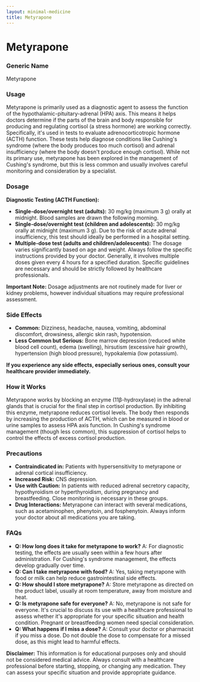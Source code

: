 ```yaml
---
layout: minimal-medicine
title: Metyrapone
---
```


# Metyrapone
### Generic Name
Metyrapone

### Usage
Metyrapone is primarily used as a diagnostic agent to assess the function of the hypothalamic-pituitary-adrenal (HPA) axis.  This means it helps doctors determine if the parts of the brain and body responsible for producing and regulating cortisol (a stress hormone) are working correctly.  Specifically, it's used in tests to evaluate adrenocorticotropic hormone (ACTH) function.  These tests help diagnose conditions like Cushing's syndrome (where the body produces too much cortisol) and adrenal insufficiency (where the body doesn't produce enough cortisol). While not its primary use, metyrapone has been explored in the management of Cushing's syndrome, but this is less common and usually involves careful monitoring and consideration by a specialist.

### Dosage

**Diagnostic Testing (ACTH Function):**

* **Single-dose/overnight test (adults):** 30 mg/kg (maximum 3 g) orally at midnight. Blood samples are drawn the following morning.
* **Single-dose/overnight test (children and adolescents):** 30 mg/kg orally at midnight (maximum 3 g).  Due to the risk of acute adrenal insufficiency, this test should ideally be performed in a hospital setting.
* **Multiple-dose test (adults and children/adolescents):** The dosage varies significantly based on age and weight.  Always follow the specific instructions provided by your doctor.  Generally, it involves multiple doses given every 4 hours for a specified duration.  Specific guidelines are necessary and should be strictly followed by healthcare professionals.  

**Important Note:** Dosage adjustments are not routinely made for liver or kidney problems, however individual situations may require professional assessment.

### Side Effects

* **Common:** Dizziness, headache, nausea, vomiting, abdominal discomfort, drowsiness, allergic skin rash, hypotension.
* **Less Common but Serious:**  Bone marrow depression (reduced white blood cell count),  edema (swelling),  hirsutism (excessive hair growth),  hypertension (high blood pressure), hypokalemia (low potassium).

**If you experience any side effects, especially serious ones, consult your healthcare provider immediately.**

### How it Works
Metyrapone works by blocking an enzyme (11β-hydroxylase) in the adrenal glands that is crucial for the final step in cortisol production. By inhibiting this enzyme, metyrapone reduces cortisol levels.  The body then responds by increasing the production of ACTH, which can be measured in blood or urine samples to assess HPA axis function.  In Cushing's syndrome management (though less common), this suppression of cortisol helps to control the effects of excess cortisol production.

### Precautions

* **Contraindicated in:** Patients with hypersensitivity to metyrapone or adrenal cortical insufficiency.
* **Increased Risk:** CNS depression.
* **Use with Caution:** In patients with reduced adrenal secretory capacity, hypothyroidism or hyperthyroidism, during pregnancy and breastfeeding.  Close monitoring is necessary in these groups.
* **Drug Interactions:** Metyrapone can interact with several medications, such as acetaminophen, phenytoin, and fosphenytoin. Always inform your doctor about all medications you are taking.

### FAQs

* **Q: How long does it take for metyrapone to work?** A: For diagnostic testing, the effects are usually seen within a few hours after administration. For Cushing's syndrome management, the effects develop gradually over time.
* **Q: Can I take metyrapone with food?** A: Yes, taking metyrapone with food or milk can help reduce gastrointestinal side effects.
* **Q: How should I store metyrapone?** A: Store metyrapone as directed on the product label, usually at room temperature, away from moisture and heat.
* **Q: Is metyrapone safe for everyone?** A: No, metyrapone is not safe for everyone. It's crucial to discuss its use with a healthcare professional to assess whether it's appropriate for your specific situation and health condition.  Pregnant or breastfeeding women need special consideration.
* **Q: What happens if I miss a dose?** A: Consult your doctor or pharmacist if you miss a dose. Do not double the dose to compensate for a missed dose, as this might lead to harmful effects.


**Disclaimer:** This information is for educational purposes only and should not be considered medical advice. Always consult with a healthcare professional before starting, stopping, or changing any medication.  They can assess your specific situation and provide appropriate guidance.
